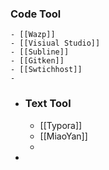 ### Code Tool
	- [[Wazp]]
	- [[Visiual Studio]]
	- [[Subline]]
	- [[Gitken]]
	- [[Swtichhost]]
	-
- ### Text Tool
	- [[Typora]]
	- [[MiaoYan]]
	-
-